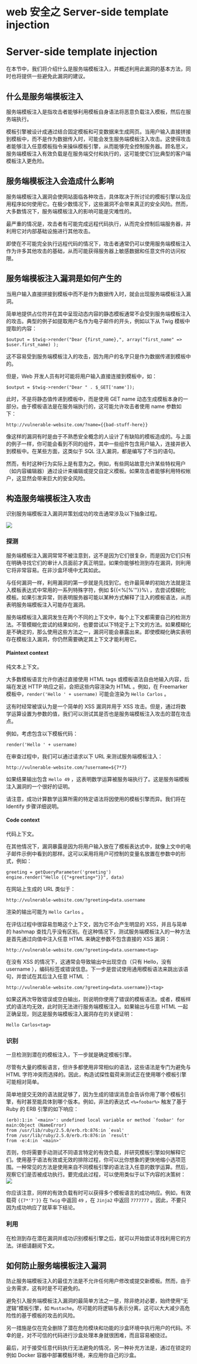 # web 安全之 Server-side template injection


# Server-side template injection

在本节中，我们将介绍什么是服务端模板注入，并概述利用此漏洞的基本方法，同时也将提供一些避免此漏洞的建议。


## 什么是服务端模板注入

服务端模板注入是指攻击者能够利用模板自身语法将恶意负载注入模板，然后在服务端执行。

模板引擎被设计成通过结合固定模板和可变数据来生成网页。当用户输入直接拼接到模板中，而不是作为数据传入时，可能会发生服务端模板注入攻击。这使得攻击者能够注入任意模板指令来操纵模板引擎，从而能够完全控制服务器。顾名思义，服务端模板注入有效负载是在服务端交付和执行的，这可能使它们比典型的客户端模板注入更危险。


## 服务端模板注入会造成什么影响

服务端模板注入漏洞会使网站面临各种攻击，具体取决于所讨论的模板引擎以及应用程序如何使用它。在极少数情况下，这些漏洞不会带来真正的安全风险。然而，大多数情况下，服务端模板注入的影响可能是灾难性的。

最严重的情况是，攻击者有可能完成远程代码执行，从而完全控制后端服务器，并利用它对内部基础设施进行其他攻击。

即使在不可能完全执行远程代码的情况下，攻击者通常仍可以使用服务端模板注入作为许多其他攻击的基础，从而可能获得服务器上敏感数据和任意文件的访问权限。


## 服务端模板注入漏洞是如何产生的

当用户输入直接拼接到模板中而不是作为数据传入时，就会出现服务端模板注入漏洞。

简单地提供占位符并在其中呈现动态内容的静态模板通常不会受到服务端模板注入的攻击。典型的例子如提取用户名作为电子邮件的开头，例如以下从 Twig 模板中提取的内容：
```
$output = $twig->render("Dear {first_name},", array("first_name" => $user.first_name) );
```

这不容易受到服务端模板注入的攻击，因为用户的名字只是作为数据传递到模板中的。

但是，Web 开发人员有时可能将用户输入直接连接到模板中，如：
```
$output = $twig->render("Dear " . $_GET['name']);
```

此时，不是将静态值传递到模板中，而是使用 GET name 动态生成模板本身的一部分。由于模板语法是在服务端执行的，这可能允许攻击者使用 name 参数如下：
```
http://vulnerable-website.com/?name={{bad-stuff-here}}
```

像这样的漏洞有时是由于不熟悉安全概念的人设计了有缺陷的模板造成的。与上面的例子一样，你可能会看到不同的组件，其中一些组件包含用户输入，连接并嵌入到模板中。在某些方面，这类似于 SQL 注入漏洞，都是编写了不当的语句。

然而，有时这种行为实际上是有意为之。例如，有些网站故意允许某些特权用户（如内容编辑器）通过设计来编辑或提交自定义模板。如果攻击者能够利用特权帐户，这显然会带来巨大的安全风险。


## 构造服务端模板注入攻击

识别服务端模板注入漏洞并策划成功的攻击通常涉及以下抽象过程。

![](https://raw.githubusercontent.com/RifeWang/images/master/web-security/ssti-methodology-diagram.png)


### 探测

服务端模板注入漏洞常常不被注意到，这不是因为它们很复杂，而是因为它们只有在明确寻找它们的审计人员面前才真正明显。如果你能够检测到存在漏洞，则利用它将非常容易。在非沙盒环境中尤其如此。

与任何漏洞一样，利用漏洞的第一步就是先找到它。也许最简单的初始方法就是注入模板表达式中常用的一系列特殊字符，例如 ${{\<%[%'"}}%\ ，去尝试模糊化模板。如果引发异常，则表明服务器可能以某种方式解释了注入的模板语法，从而表明服务端模板注入可能存在漏洞。

服务端模板注入漏洞发生在两个不同的上下文中，每个上下文都需要自己的检测方法。不管模糊化尝试的结果如何，也要尝试以下特定于上下文的方法。如果模糊化是不确定的，那么使用这些方法之一，漏洞可能会暴露出来。即使模糊化确实表明存在模板注入漏洞，你仍然需要确定其上下文才能利用它。


#### Plaintext context

纯文本上下文。

大多数模板语言允许你通过直接使用 HTML tags 或模板语法自由地输入内容，后端在发送 HTTP 响应之前，会把这些内容渲染为 HTML 。例如，在 Freemarker 模板中，`render('Hello ' + username)` 可能会渲染为 `Hello Carlos` 。

这有时经常被误认为是一个简单的 XSS 漏洞并用于 XSS 攻击。但是，通过将数学运算设置为参数的值，我们可以测试其是否也是服务端模板注入攻击的潜在攻击点。

例如，考虑包含以下模板代码：
```
render('Hello ' + username)
```

在审查过程中，我们可以通过请求以下 URL 来测试服务端模板注入：
```
http://vulnerable-website.com/?username=${7*7}
```

如果结果输出包含 `Hello 49` ，这表明数学运算被服务端执行了。这是服务端模板注入漏洞的一个很好的证明。

请注意，成功计算数学运算所需的特定语法将因使用的模板引擎而异。我们将在 Identify 步骤详细说明。


#### Code context

代码上下文。

在其他情况下，漏洞暴露是因为将用户输入放在了模板表达式中，就像上文中的电子邮件示例中看到的那样。这可以采用将用户可控制的变量名放置在参数中的形式，例如：
```
greeting = getQueryParameter('greeting')
engine.render("Hello {{"+greeting+"}}", data)
```

在网站上生成的 URL 类似于：
```
http://vulnerable-website.com/?greeting=data.username
```

渲染的输出可能为 `Hello Carlos` 。

在评估过程中很容易忽略这个上下文，因为它不会产生明显的 XSS，并且与简单的 hashmap 查找几乎没有区别。在这种情况下，测试服务端模板注入的一种方法是首先通过向值中注入任意 HTML 来确定参数不包含直接的 XSS 漏洞：
```
http://vulnerable-website.com/?greeting=data.username<tag>
```

在没有 XSS 的情况下，这通常会导致输出中出现空白（只有 Hello，没有 username ），编码标签或错误信息。下一步是尝试使用通用模板语法来跳出该语句，并尝试在其后注入任意 HTML ：
```
http://vulnerable-website.com/?greeting=data.username}}<tag>
```

如果这再次导致错误或空白输出，则说明你使用了错误的模板语法。或者，模板样式的语法均无效，此时则无法进行服务端模板注入。如果输出与任意 HTML 一起正确呈现，则这是服务端模板注入漏洞存在的关键证明：
```
Hello Carlos<tag>
```


### 识别

一旦检测到潜在的模板注入，下一步就是确定模板引擎。

尽管有大量的模板语言，但许多都使用非常相似的语法，这些语法是专门为避免与 HTML 字符冲突而选择的。因此，构造试探性载荷来测试正在使用哪个模板引擎可能相对简单。

简单地提交无效的语法就足够了，因为生成的错误消息会告诉你用了哪个模板引擎，有时甚至能具体到哪个版本。例如，非法的表达式 `<%=foobar%>` 触发了基于 Ruby 的 ERB 引擎的如下响应：
```
(erb):1:in `<main>': undefined local variable or method `foobar' for main:Object (NameError)
from /usr/lib/ruby/2.5.0/erb.rb:876:in `eval'
from /usr/lib/ruby/2.5.0/erb.rb:876:in `result'
from -e:4:in `<main>'
```

否则，你将需要手动测试不同语言特定的有效负载，并研究模板引擎如何解释它们。使用基于语法有效或无效的排除过程，你可以比你想象的更快地缩小选项范围。一种常见的方法是使用来自不同模板引擎的语法注入任意的数学运算。然后，观察它们是否被成功执行。要完成此过程，可以使用类似于以下内容的决策树：
![](https://raw.githubusercontent.com/RifeWang/images/master/web-security/template-decision-tree.png)

你应该注意，同样的有效负载有时可以获得多个模板语言的成功响应。例如，有效载荷 `{{7*'7'}}` 在 `Twig` 中返回 `49` ，在 `Jinja2` 中返回 `7777777` 。因此，不要只因为成功响应了就草率下结论。


### 利用

在检测到存在潜在漏洞并成功识别模板引擎之后，就可以开始尝试寻找利用它的方法。详细请翻阅下文。


## 如何防止服务端模板注入漏洞

防止服务端模板注入的最佳方法是不允许任何用户修改或提交新模板。然而，由于业务需求，这有时是不可避免的。

避免引入服务端模板注入漏洞的最简单方法之一是，除非绝对必要，始终使用“无逻辑”模板引擎，如 `Mustache`。尽可能的将逻辑与表示分离，这可以大大减少高危险性的基于模板的攻击的风险。

另一措施是仅在完全删除了潜在危险模块和功能的沙盒环境中执行用户的代码。不幸的是，对不可信的代码进行沙盒处理本身就很困难，而且容易被绕过。

最后，对于接受任意代码执行无法避免的情况，另一种补充方法是，通过在锁定的例如 Docker 容器中部署模板环境，来应用你自己的沙盒。
